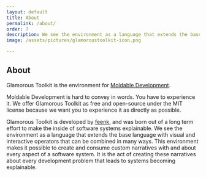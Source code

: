 ```yaml
---
layout: default
title: About
permalink: /about/
order: 7
description: We see the environment as a language that extends the base language with visual and interactive operators. Through this language, the various components can be combined in many ways live.
image: /assets/pictures/glamoroustoolkit-icon.png

---
```


<section id="components">
  <div class="container pt-5 pb-5 jumbotron-small">
    <div class="row">
      <div class="col-lg-8">
          <h1>About</h1>
          <p class="lead">Glamorous Toolkit is the environment for <a href="/docs/moldable">Moldable Development</a>.
          </p>
          <p class="lead">
            Moldable Development is hard to convey in words. You have to experience it. We offer Glamorous Toolkit as free and open-source under the MIT license because we want you to experience it as directly as possible.
          </p>
          <p class="lead">
            Glamorous Toolkit is developed by <a href="https://feenk.com">feenk</a>, and was born out of a long term effort to make the inside of software systems explainable. We see the environment as a language that extends the base language with visual and interactive operators that can be combined in many ways. This environment makes it possible to create and consume custom narratives with and about every aspect of a software system. It is the act of creating these narratives about every development problem that leads to systems becoming explainable.
          </p>
      </div>
    </div>
  </div> <!-- container -->
</section>
